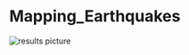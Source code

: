 # Mapping_Earthquakes

![results picture](https://user-images.githubusercontent.com/92459399/152662064-f91b4e92-fbb5-48ab-8340-4bf45b5eb5c6.PNG)
